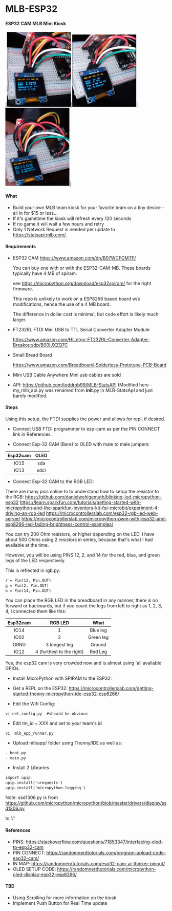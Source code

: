 # MLB-ESP32

#### ESP32 CAM MLB Mini Kiosk
|<img src="images/esp32-kiosk.png"  width="200"/>|<img src="images/esp32-kiosk-live.png" width="200"/>|<img
src="images/esp32-kiosk.over.png" width="200"/>|

#### What 
- Build your own MLB team kiosk  for your favorite team on a tiny device - all in for $15 or less...
- If it's gametime the kiosk will refresh every 120 seconds
- If no game it will wait a few hours and retry
- Only 1 Network Request is needed per update to https://statsapi.mlb.com/. 

#### Requirements

- ESP32 CAM
https://www.amazon.com/dp/B07WCFGMTF/

  You can buy one with or with the ESP32-CAM-MB. These boards typically have 4 MB of spiram.

  see https://micropython.org/download/esp32spiram/ for the right firmware.

  This repo is unlikely to work on a ESP8266 based board w/o modifications, hence the use of a 4 MB board. 

  The difference in dollar cost is minimal, but code effort is likely much larger.

- FT232RL FTDI Mini USB to TTL Serial Converter Adapter Module

  https://www.amazon.com/HiLetgo-FT232RL-Converter-Adapter-Breakout/dp/B00IJXZQ7C

- Small Bread Board

  https://www.amazon.com/Breadboard-Solderless-Prototype-PCB-Board

- Mini USB Cable
  Anywhere Mini usb cables are sold
 
- API: https://github.com/toddrob99/MLB-StatsAPI 
  (Modified here - my_mlb_api.py was renamed from __init__.py in MLB-StatsApI and just barely modified.


#### Steps

Using this setup, the FTDI supplies the power and allows for repl, if desired.

- Connect USB FTDI programmer to esp-cam as per the PIN CONNECT link in References.

- Connect Esp-32 CAM (Bare) to OLED with male to male jumpers:

| Esp32cam       | OLED          |
| :-------------:|:-------------:|
| IO15           | sda           |
| IO13           | sdcl          |


- Connect Esp-32 CAM to the RGB LED:

There are many pics online to  to understand how to setup the reisistor to the RGB:
https://github.com/danielwohlgemuth/blinking-led-micropython-esp32
https://learn.sparkfun.com/tutorials/getting-started-with-micropython-and-the-sparkfun-inventors-kit-for-microbit/experiment-4-driving-an-rgb-led
https://microcontrollerslab.com/esp32-rgb-led-web-server/
https://microcontrollerslab.com/micropython-pwm-with-esp32-and-esp8266-led-fading-brightness-control-examples/

You can try 200 Ohm resistors, or higher depending on the LED.
I have about 500 Ohms using 2 resistors in series, because that's what I had available at the time.


However, you will be using PINS 12, 2, and 14 for the red, blue, and green legs of the LED respectively. 

This is reflected in rgb.py: 

```
r = Pin(12, Pin.OUT)
g = Pin(2, Pin.OUT)
b = Pin(14, Pin.OUT)
```

You can place the RGB LED in the breadboard in any manner, there is no forward or backwards, but if you count the legs from left to right as 1, 2, 3, 4, I connected
them like this:

| Esp32cam       | RGB LED       |What      |
| :-------------:|:-------------:|:--------:|
| IO14           | 1             | Blue leg |
| IO02           | 2             | Green leg|
| GRND           | 3 longest leg | Ground   |
| IO12           | 4 (furthest to the right)| Red Leg|

Yes, the esp32 cam is very crowded now and is almost using 'all available' GPIOs.


- Install MicroPython with SPIRAM to the ESP32:
- Get a REPL on the ESP32:
https://microcontrollerslab.com/getting-started-thonny-micropython-ide-esp32-esp8266/

- Edit the Wifi Config:
```
vi net_config.py  #should be obvious
```

- Edit tm_id = XXX and set to your team's id 
```
vi  mlb_app_runner.py 
```

- Upload mlbapp/ folder using Thonny/IDE as well as:
```
- boot.py 
- main.py
```

- Install 2 Libraries
```
import upip
upip.install('urequests')
upip.install('micropython-logging')
```

Note: ssd1306.py is from https://github.com/micropython/micropython/blob/master/drivers/display/ssd1306.py

to '/'

#### References 

- PINS: https://stackoverflow.com/questions/71853347/interfacing-oled-to-esp32-cam
- PIN CONNECT: https://randomnerdtutorials.com/program-upload-code-esp32-cam/
- IN MAP: https://randomnerdtutorials.com/esp32-cam-ai-thinker-pinout/
- OLED SETUP CODE: https://randomnerdtutorials.com/micropython-oled-display-esp32-esp8266/

#### TBD
- Using Scrolling for more information on the kiosk
- Implement Push Button for Real Time update
